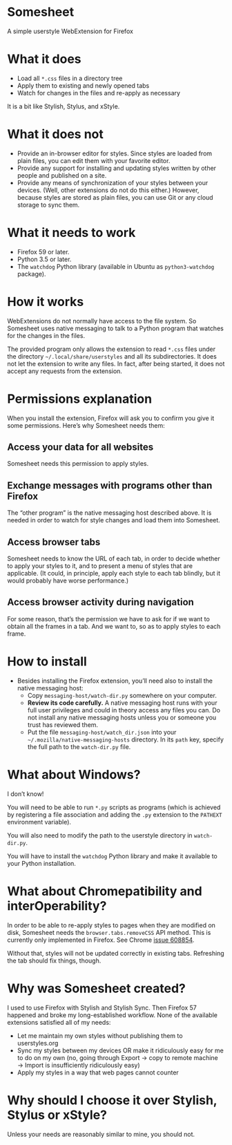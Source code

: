 # Somesheet

A simple userstyle WebExtension for Firefox


# What it does

* Load all `*.css` files in a directory tree
* Apply them to existing and newly opened tabs
* Watch for changes in the files and re-apply as necessary

It is a bit like Stylish, Stylus, and xStyle.


# What it does not

* Provide an in-browser editor for styles.
  Since styles are loaded from plain files,
  you can edit them with your favorite editor.
* Provide any support for installing and updating
  styles written by other people and published on a site.
* Provide any means of synchronization of your styles
  between your devices.
  (Well, other extensions do not do this either.)
  However, because styles are stored as plain files,
  you can use Git or any cloud storage to sync them.


# What it needs to work

* Firefox 59 or later.
* Python 3.5 or later.
* The `watchdog` Python library
  (available in Ubuntu as `python3-watchdog` package).


# How it works

WebExtensions do not normally have access to the file system.
So Somesheet uses native messaging to talk to a Python program
that watches for the changes in the files.

The provided program only allows the extension to read `*.css`
files under the directory `~/.local/share/userstyles`
and all its subdirectories.
It does not let the extension to write any files.
In fact, after being started,
it does not accept any requests from the extension.


# Permissions explanation

When you install the extension,
Firefox will ask you to confirm you give it some permissions.
Here’s why Somesheet needs them:

## Access your data for all websites

Somesheet needs this permission to apply styles.

## Exchange messages with programs other than Firefox

The “other program” is the native messaging host described above.
It is needed in order to watch for style changes
and load them into Somesheet.

## Access browser tabs

Somesheet needs to know the URL of each tab,
in order to decide whether to apply your styles to it,
and to present a menu of styles that are applicable.
(It could, in principle, apply each style to each tab blindly,
but it would probably have worse performance.)

## Access browser activity during navigation

For some reason, that’s the permission we have to ask for
if we want to obtain all the frames in a tab.
And we want to, so as to apply styles to each frame.


# How to install

* Besides installing the Firefox extension,
  you’ll need also to install the native messaging host:
  * Copy `messaging-host/watch-dir.py` somewhere on your computer.
  * **Review its code carefully.**
    A native messaging host runs with your full user privileges
    and could in theory access any files you can.
    Do not install any native messaging hosts
    unless you or someone you trust has reviewed them.
  * Put the file `messaging-host/watch_dir.json`
    into your `~/.mozilla/native-messaging-hosts` directory.
    In its `path` key,
    specify the full path to the `watch-dir.py` file.


# What about Windows?

I don’t know!

You will need to be able to run `*.py` scripts as programs
(which is achieved by registering a file association
and adding the `.py` extension to the `PATHEXT` environment variable).

You will also need to modify the path to the userstyle directory
in `watch-dir.py`.

You will have to install the `watchdog` Python library
and make it available to your Python installation.


# What about Chromepatibility and interOperability?

In order to be able to re-apply styles to pages
when they are modified on disk,
Somesheet needs the `browser.tabs.removeCSS` API method.
This is currently only implemented in Firefox.
See Chrome [issue 608854].

[issue 608854]: https://bugs.chromium.org/p/chromium/issues/detail?id=608854

Without that, styles will not be updated correctly in existing tabs.
Refreshing the tab should fix things, though.


# Why was Somesheet created?

I used to use Firefox with Stylish and Stylish Sync.
Then Firefox 57 happened and broke my long-established workflow.
None of the available extensions satisfied all of my needs:

* Let me maintain my own styles
  without publishing them to userstyles.org
* Sync my styles between my devices
  OR make it ridiculously easy for me to do on my own
  (no, going through Export → copy to remote machine → Import
  is insufficiently ridiculously easy)
* Apply my styles in a way that web pages cannot counter


# Why should I choose it over Stylish, Stylus or xStyle?

Unless your needs are reasonably similar to mine, you should not.
